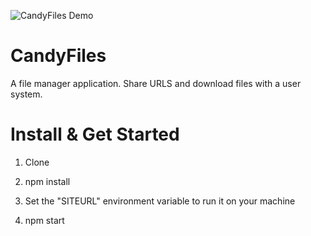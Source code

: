 ![CandyFiles Demo](http://candyfiles.herokuapp.com/image/F7q4ulikB)

# CandyFiles

A file manager application. Share URLS and download files with a user system.


# Install & Get Started
1. Clone

2. npm install
3. Set the "SITEURL" environment variable to run it on your machine
4. npm start

